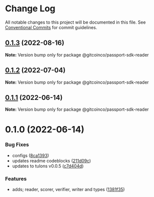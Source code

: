 # Change Log

All notable changes to this project will be documented in this file.
See [Conventional Commits](https://conventionalcommits.org) for commit guidelines.

## [0.1.3](https://github.com/gitcoinco/passport-sdk/compare/@gitcoinco/passport-sdk-reader@0.1.2...@gitcoinco/passport-sdk-reader@0.1.3) (2022-08-16)

**Note:** Version bump only for package @gitcoinco/passport-sdk-reader





## [0.1.2](https://github.com/gitcoinco/passport-sdk/compare/@gitcoinco/passport-sdk-reader@0.1.1...@gitcoinco/passport-sdk-reader@0.1.2) (2022-07-04)

**Note:** Version bump only for package @gitcoinco/passport-sdk-reader





## [0.1.1](https://github.com/gitcoinco/passport-sdk/compare/@gitcoinco/passport-sdk-reader@0.1.0...@gitcoinco/passport-sdk-reader@0.1.1) (2022-06-14)

**Note:** Version bump only for package @gitcoinco/passport-sdk-reader





# 0.1.0 (2022-06-14)


### Bug Fixes

* configs ([8ca1393](https://github.com/gitcoinco/passport-sdk/commit/8ca13939a384fab17945d1ae84bb66a45d7b9cd7))
* updates readme codeblocks ([211d09c](https://github.com/gitcoinco/passport-sdk/commit/211d09c8f239984bda7de9431c5cb67e359f8c31))
* updates to tulons v0.0.5 ([c7d404d](https://github.com/gitcoinco/passport-sdk/commit/c7d404da2530e9bfd68c48ee3b044f1116cf45a2))


### Features

* adds; reader, scorer, verifier, writer and types ([1381f35](https://github.com/gitcoinco/passport-sdk/commit/1381f356081e64598de8bbc426b95658665d9871))
